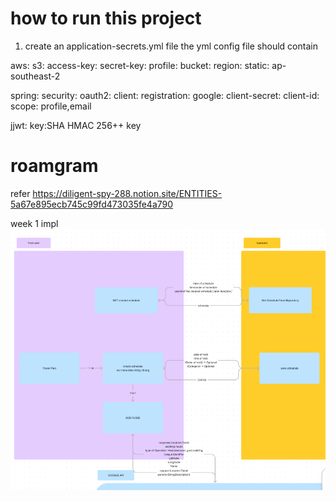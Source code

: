 # how to run this project

1. create an application-secrets.yml file
the yml config file should contain

aws:
    s3:
        access-key:
        secret-key:
    profile:
        bucket:
    region:
        static: ap-southeast-2

spring:
    security:
        oauth2:
            client:
                registration:
                    google:
                        client-secret:
                        client-id:
                        scope: profile,email

jjwt:
    key:SHA HMAC 256++ key



 # roamgram

refer
https://diligent-spy-288.notion.site/ENTITIES-5a67e895ecb745c99fd473035fe4a790


week 1 impl
![img.png](img.png)